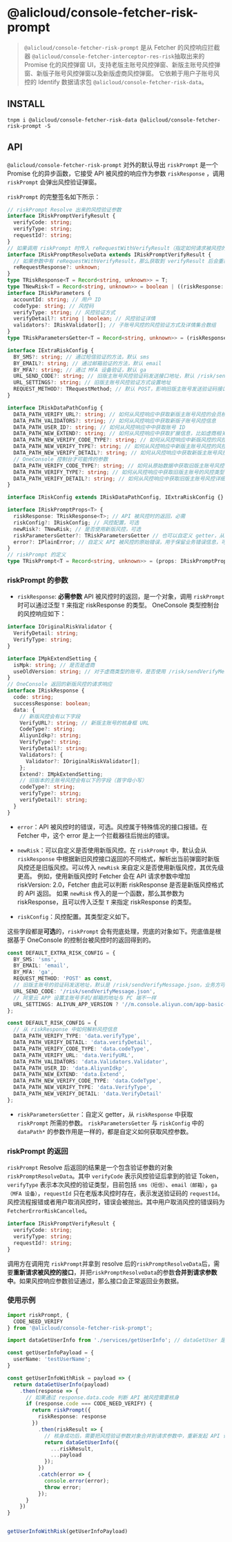 # @alicloud/console-fetcher-risk-prompt

> `@alicloud/console-fetcher-risk-prompt` 是从 Fetcher 的风控响应拦截器 `@alicloud/console-fetcher-interceptor-res-risk`抽取出来的 Promise 化的风控弹窗 UI，支持老版主账号风控弹窗、新版主账号风控弹窗、新版子账号风控弹窗以及新版虚商风控弹窗。
它依赖于用户子账号风控的 Identify 数据请求包 `@alicloud/console-fetcher-risk-data`。

## INSTALL

```shell
tnpm i @alicloud/console-fetcher-risk-data @alicloud/console-fetcher-risk-prompt -S
```

## API

`@alicloud/console-fetcher-risk-prompt` 对外的默认导出 `riskPrompt`  是一个 Promise 化的异步函数，它接受 API 被风控的响应作为参数 `riskResponse` ，调用 `riskPrompt` 会弹出风控验证弹窗。

`riskPrompt` 的完整签名如下所示：

```typescript
// riskPrompt Resolve 出来的风控验证参数
interface IRiskPromptVerifyResult {
  verifyCode: string;
  verifyType: string;
  requestId?: string;
}
// 如果调用 riskPrompt 时传入 reRequestWithVerifyResult（指定如何请求被风控的接口），那么在风控验证完成后会自动调用 reRequestWithVerifyResult，调用成功后 riskPrompt 的值会增加 reRequestResponse 表示接口响应。如果调用失败，会抛出错误
interface IRiskPromptResolveData extends IRiskPromptVerifyResult {
  // 如果参数中有 reRequestWithVerifyResult，那么获取到 verifyResult 后会重新请求被风控的接口获取 reRequestResponse，并在作为 close 函数参数
  reRequestResponse?: unknown;
}
type TRiskResponse<T = Record<string, unknown>> = T;
type TNewRisk<T = Record<string, unknown>> = boolean | ((riskResponse: TRiskResponse<T>) => boolean);
interface IRiskParameters {
  accountId: string; // 用户 ID
  codeType: string; // 风控码
  verifyType: string; // 风控验证方式
  verifyDetail?: string | boolean; // 风控验证详情
  validators?: IRiskValidator[]; // 子账号风控的风控验证方式及详情集合数组
}
type TRiskParametersGetter<T = Record<string, unknown>> = (riskResponse: TRiskResponse<T>) => IRiskParameters;

interface IExtraRiskConfig {
  BY_SMS?: string; // 通过短信验证的方法，默认 sms
  BY_EMAIL?: string; // 通过邮箱验证的方法，默认 email
  BY_MFA?: string; // 通过 MFA 设备验证，默认 ga
  URL_SEND_CODE?: string; // 旧版主账号风控验证码发送接口地址，默认 /risk/sendVerifyMessage.json
  URL_SETTINGS?: string; // 旧版主账号风控验证方式设置地址
  REQUEST_METHOD?: TRequestMethod; // 默认 POST，影响旧版主账号发送验证码接口
}

interface IRiskDataPathConfig {
  DATA_PATH_VERIFY_URL?: string; // 如何从风控响应中获取新版主账号风控的会员核身 URL 
  DATA_PATH_VALIDATORS?: string; // 如何从风控响应中获取新版子账号风控信息
  DATA_PATH_USER_ID?: string; // 如何从风控响应中中获取账号 ID
  DATA_PATH_NEW_EXTEND?: string; // 如何从风控响应中获取扩展信息，比如虚商相关的配置信息
  DATA_PATH_NEW_VERIFY_CODE_TYPE?: string; // 如何从风控响应中新版风控的风控码
  DATA_PATH_NEW_VERIFY_TYPE?: string; // 如何从风控响应中新版主账号风控的风控类型
  DATA_PATH_NEW_VERIFY_DETAIL?: string; // 如何从风控响应中获取新版主账号风控详细信息（邮箱或手机）
  // OneConsole 控制台才可能传的参数
  DATA_PATH_VERIFY_CODE_TYPE?: string; // 如何从原始数据中获取旧版主账号风控码
  DATA_PATH_VERIFY_TYPE?: string; // 如何从风控响应中获取旧版主账号的风控类型（邮箱、手机或者 MFA）
  DATA_PATH_VERIFY_DETAIL?: string; // 如何从风控响应中获取旧版主账号风控详细信息（邮箱或手机）
}

interface IRiskConfig extends IRiskDataPathConfig, IExtraRiskConfig {}

interface IRiskPromptProps<T> {
  riskResponse: TRiskResponse<T>; // API 被风控时的返回，必需  
  riskConfig?: IRiskConfig; // 风控配置，可选
  newRisk?: TNewRisk; // 是否使用新版风控，可选
  riskParametersGetter?: TRiskParametersGetter // 也可以自定义 getter，从 riskResponse 中获取 riskPrompt 所需的参数
  error?: IPlainError; // 自定义 API 被风控的原始错误，用于保留业务错误信息，可选 
}
// riskPrompt 的定义
type TRiskPrompt<T = Record<string, unknown>> = (props: IRiskPromptProps<T>) => Promise<IRiskPromptResolveData> // 返回风控验证参数
```

### riskPrompt 的参数

- `riskResponse`: **必需参数** API 被风控时的返回，是一个对象，调用 `riskPrompt` 时可以通过泛型 `T` 来指定 riskResponse 的类型。 OneConsole 类型控制台的风控响应如下：

```typescript
interface IOriginalRiskValidator {
  VerifyDetail: string;
  VerifyType: string;
}

interface IMpkExtendSetting {
  isMpk: string; // 是否是虚商
  useOldVersion: string; // 对于虚商类型的账号，是否使用 /risk/sendVerifyMessage.json 来发送验证码（降级情况）
}
// OneConsole 返回的新版风控的请求响应
interface IRiskResponse {
  code: string;
  successResponse: boolean;
  data: {
    // 新版风控会有以下字段
    VerifyURL?: string; // 新版主账号的核身框 URL
    CodeType?: string;
    AliyunIdkp?: string;
    VerifyType?: string;
    VerifyDetail?: string;
    Validators?: {
      Validator?: IOriginalRiskValidator[];
    };
    Extend?: IMpkExtendSetting;
    // 旧版本的主账号风控会有以下的字段（首字母小写）
    codeType?: string;
    verifyType?: string;
    verifyDetail?: string;
  }
}
```

- `error`：API 被风控时的错误，可选。风控属于特殊情况的接口报错。在 Fetcher 中，这个 error 是上一个拦截器往后抛出的错误。

- `newRisk`：可以自定义是否使用新版风控。在 `riskPrompt` 中，默认会从 `riskResponse` 中根据新旧风控接口返回的不同格式，解析出当前弹窗时新版风控还是旧版风控。可以传入 `newRisk` 来自定义是否使用新版风控，其优先级更高。
例如，使用新版风控时 Fetcher 会在 API 请求参数中增加 riskVersion: 2.0，Fetcher 由此可以判断 riskResponse 是否是新版风控格式的 API 返回。
如果 `newRisk` 传入的是一个函数，那么其参数为 riskResponse，且可以传入泛型 `T` 来指定 riskResponse 的类型。

- `riskConfig`：风控配置。其类型定义如下。

这些字段都是**可选**的，`riskPrompt` 会有兜底处理，兜底的对象如下。兜底值是根据基于 OneConsole 的控制台被风控时的返回得到的。

```typescript
const DEFAULT_EXTRA_RISK_CONFIG = {
  BY_SMS: 'sms',
  BY_EMAIL: 'email',
  BY_MFA: 'ga',
  REQUEST_METHOD: 'POST' as const,
  // 旧版主账号的验证码发送地址，默认是 /risk/sendVerifyMessage.json，业务方可以传入覆盖
  URL_SEND_CODE: '/risk/sendVerifyMessage.json',
  // 阿里云 APP 设置主账号手机/邮箱的地址与 PC 端不一样
  URL_SETTINGS: ALIYUN_APP_VERSION ? '//m.console.aliyun.com/app-basic-business/account-setting?navigationBar=false' : '//account.console.aliyun.com/#/secure'
};

const DEFAULT_RISK_CONFIG = {
  // 从 riskResponse 中如何解析风控信息
  DATA_PATH_VERIFY_TYPE: 'data.verifyType',
  DATA_PATH_VERIFY_DETAIL: 'data.verifyDetail',
  DATA_PATH_VERIFY_CODE_TYPE: 'data.codeType',
  DATA_PATH_VERIFY_URL: 'data.VerifyURL',
  DATA_PATH_VALIDATORS: 'data.Validators.Validator',
  DATA_PATH_USER_ID: 'data.AliyunIdkp',
  DATA_PATH_NEW_EXTEND: 'data.Extend',
  DATA_PATH_NEW_VERIFY_CODE_TYPE: 'data.CodeType',
  DATA_PATH_NEW_VERIFY_TYPE: 'data.VerifyType',
  DATA_PATH_NEW_VERIFY_DETAIL: 'data.VerifyDetail'
};
```

- `riskParametersGetter`：自定义 getter，从 `riskResponse` 中获取 `riskPrompt` 所需的参数。
`riskParametersGetter` 与 `riskConfig` 中的 `dataPath*` 的参数作用是一样的，都是自定义如何获取风控参数。

### riskPrompt 的返回

`riskPrompt` Resolve 后返回的结果是一个包含验证参数的对象 `riskPromptResolveData`。其中 `verifyCode` 表示风控验证后拿到的验证 Token，`verifyType` 表示本次风控的验证类型，目前包括 `sms（短信）`、`email（邮箱）`，`ga（MFA 设备）`，`requestId` 只在老版本风控时存在，表示发送验证码的 `requestId`。
风控流程报错或者用户取消风控时，错误会被抛出。其中用户取消风控的错误码为 `FetcherErrorRiskCancelled`。

```typescript
interface IRiskPromptVerifyResult {
  verifyCode: string;
  verifyType: string;
  requestId?: string;
}
```

调用方在调用完 `riskPrompt`并拿到 resolve 后的`riskPromptResolveData`后，需要**重新请求被风控的接口**，并把`riskPromptResolveData`的参数**合并到请求参数中**。如果风控响应参数验证通过，那么接口会正常返回业务数据。

### 使用示例

```typescript
import riskPrompt, {
  CODE_NEED_VERIFY
} from '@alicloud/console-fetcher-risk-prompt';

import dataGetUserInfo from './services/getUserInfo'; // dataGetUser 是一个控制台 API

const getUserInfoPayload = {
  userName: 'testUserName';
}

const getUserInfoWithRisk = payload => {
  return dataGetUserInfo(payload)
    .then(response => {
      // 如果通过 response.data.code 判断 API 被风控需要核身
      if (response.code === CODE_NEED_VERIFY) {
        return riskPrompt({
          riskResponse: response
        })
          .then(riskResult => {
            // 核身成功后，需要把风控验证参数对象合并到请求参数中，重新发起 API 请求
            return dataGetUserInfo({
              ...riskResult,
              ...payload
            });
          })
          .catch(error => {
            console.error(error);
            throw error;
          });
      }
    })
}


getUserInfoWithRisk(getUserInfoPayload)
```